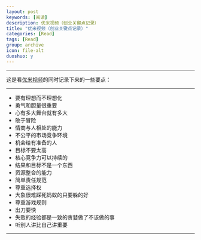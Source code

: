 ```yaml
---
layout: post
keywords: [阅读]
description: 优米视频（创业关键点记录）
title: "优米视频（创业关键点记录）"
categories: [Read]
tags: [Read]
group: archive
icon: file-alt
duoshuo: y
---
```


-----
这是看[优米视频][1]的同时记录下来的一些要点：

-----

- 要有理想而不理想化
- 勇气和胆量很重要
- 心有多大舞台就有多大
- 敢于冒险
- 情商与人相处的能力
- 不公平的市场竞争环境
- 机会给有准备的人
- 目标不要太高
- 核心竞争力可以持续的
- 结果和目标不是一个东西
- 资源整合的能力
- 简单责任规范
- 尊重选择权
- 大象很难踩死蚂蚁的只要躲的好
- 尊重游戏规则
- 出刀要快
- 失败的经验都是一致的贪婪做了不该做的事
- 听别人讲比自己讲重要

-----
[1]: http://www.youmi.cn/

